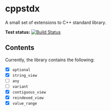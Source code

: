 # cppstdx

A small set of extensions to C++ standard library.

**Test status:** [![Build Status](https://travis-ci.org/lindahua/cppstdx.svg?branch=master)](https://travis-ci.org/lindahua/cppstdx)

## Contents

Currently, the library contains the following:

- [x] `optional`
- [x] `string_view`
- [ ] `any`
- [ ] `variant`
- [x] `contiguous_view`
- [x] `reindexed_view`
- [x] `value_range`
